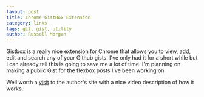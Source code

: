 ```yaml
---
layout: post
title: Chrome GistBox Extension
category: links
tags: git, gist, utility
author: Russell Morgan
---
```


Gistbox is a really nice extension for Chrome that allows you to view, add, edit and search any of your Github gists. I've only had it for a short while but I can already tell this is going to save me a lot of time. I'm planning on making a public Gist for the flexbox posts I've been working on.

Well worth a [visit](http://www.gistboxapp.com/) to the author's site with a nice video description of how it works.